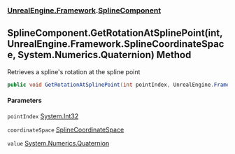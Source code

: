 ### [UnrealEngine.Framework](./UnrealEngine-Framework.md 'UnrealEngine.Framework').[SplineComponent](./SplineComponent.md 'UnrealEngine.Framework.SplineComponent')
## SplineComponent.GetRotationAtSplinePoint(int, UnrealEngine.Framework.SplineCoordinateSpace, System.Numerics.Quaternion) Method
Retrieves a spline's rotation at the spline point  
```csharp
public void GetRotationAtSplinePoint(int pointIndex, UnrealEngine.Framework.SplineCoordinateSpace coordinateSpace, ref System.Numerics.Quaternion value);
```
#### Parameters
<a name='UnrealEngine-Framework-SplineComponent-GetRotationAtSplinePoint(int_UnrealEngine-Framework-SplineCoordinateSpace_System-Numerics-Quaternion)-pointIndex'></a>
`pointIndex` [System.Int32](https://docs.microsoft.com/en-us/dotnet/api/System.Int32 'System.Int32')  
  
<a name='UnrealEngine-Framework-SplineComponent-GetRotationAtSplinePoint(int_UnrealEngine-Framework-SplineCoordinateSpace_System-Numerics-Quaternion)-coordinateSpace'></a>
`coordinateSpace` [SplineCoordinateSpace](./SplineCoordinateSpace.md 'UnrealEngine.Framework.SplineCoordinateSpace')  
  
<a name='UnrealEngine-Framework-SplineComponent-GetRotationAtSplinePoint(int_UnrealEngine-Framework-SplineCoordinateSpace_System-Numerics-Quaternion)-value'></a>
`value` [System.Numerics.Quaternion](https://docs.microsoft.com/en-us/dotnet/api/System.Numerics.Quaternion 'System.Numerics.Quaternion')  
  
